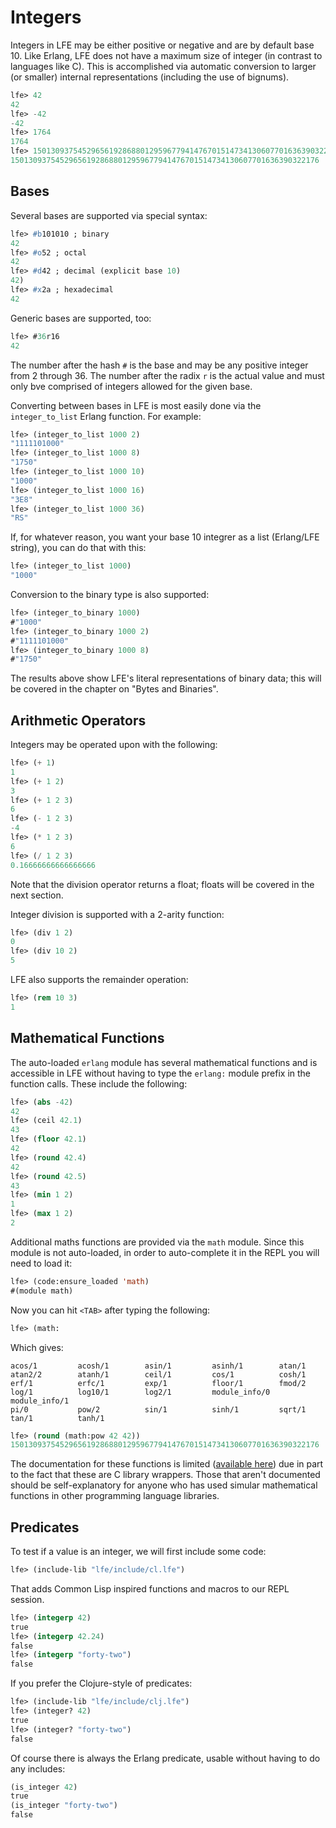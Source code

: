 # Integers

Integers in LFE may be either positive or negative and are by default base 10. Like Erlang, LFE does not have a maximum size of integer (in contrast to languages like C). This is accomplished via automatic conversion to larger (or smaller) internal representations (including the use of bignums).

``` lisp
lfe> 42
42
lfe> -42
-42
lfe> 1764
1764
lfe> 150130937545296561928688012959677941476701514734130607701636390322176
150130937545296561928688012959677941476701514734130607701636390322176
```

## Bases

Several bases are supported via special syntax:

``` lisp
lfe> #b101010 ; binary
42
lfe> #o52 ; octal
42
lfe> #d42 ; decimal (explicit base 10)
42)
lfe> #x2a ; hexadecimal
42
```

Generic bases are supported, too:

``` lisp
lfe> #36r16
42
```

The number after the hash `#` is the base and may be any positive integer from 2 through 36. The number after the radix `r` is the actual value and must only bve comprised of integers allowed for the given base.

Converting between bases in LFE is most easily done via the `integer_to_list` Erlang function. For example:

``` lisp
lfe> (integer_to_list 1000 2)
"1111101000"
lfe> (integer_to_list 1000 8)
"1750"
lfe> (integer_to_list 1000 10)
"1000"
lfe> (integer_to_list 1000 16)
"3E8"
lfe> (integer_to_list 1000 36)
"RS"
```

If, for whatever reason, you want your base 10 integrer as a list (Erlang/LFE string), you can do that with this:

``` lisp
lfe> (integer_to_list 1000)
"1000"
```

Conversion to the binary type is also supported:

``` lisp
lfe> (integer_to_binary 1000)
#"1000"
lfe> (integer_to_binary 1000 2)
#"1111101000"
lfe> (integer_to_binary 1000 8)
#"1750"
```

The results above show LFE's literal representations of binary data; this will be covered in the chapter on "Bytes and Binaries".

## Arithmetic Operators

Integers may be operated upon with the following:

``` lisp
lfe> (+ 1)
1
lfe> (+ 1 2)
3
lfe> (+ 1 2 3)
6
lfe> (- 1 2 3)
-4
lfe> (* 1 2 3)
6
lfe> (/ 1 2 3)
0.16666666666666666
```

Note that the division operator returns a float; floats will be covered in the next section.

Integer division is supported with a 2-arity function:

``` lisp
lfe> (div 1 2)
0
lfe> (div 10 2)
5
```

LFE also supports the remainder operation:

``` lisp
lfe> (rem 10 3)
1
```

## Mathematical Functions

The auto-loaded `erlang` module has several mathematical functions and is
accessible in LFE without having to type the `erlang:` module prefix in the
function calls. These include the following:

``` lisp
lfe> (abs -42)
42
lfe> (ceil 42.1)
43
lfe> (floor 42.1)
42
lfe> (round 42.4)
42
lfe> (round 42.5)
43
lfe> (min 1 2)
1
lfe> (max 1 2)
2
```

Additional maths functions are provided via the `math` module. Since this module
is not auto-loaded, in order to auto-complete it in the REPL you will need to
load it:

``` lisp
lfe> (code:ensure_loaded 'math)
#(module math)
```

Now you can hit `<TAB>` after typing the following:

``` lisp
lfe> (math:
```

Which gives:

```
acos/1         acosh/1        asin/1         asinh/1        atan/1
atan2/2        atanh/1        ceil/1         cos/1          cosh/1
erf/1          erfc/1         exp/1          floor/1        fmod/2
log/1          log10/1        log2/1         module_info/0  module_info/1
pi/0           pow/2          sin/1          sinh/1         sqrt/1
tan/1          tanh/1
```

``` lisp
lfe> (round (math:pow 42 42))
150130937545296561928688012959677941476701514734130607701636390322176
```

The documentation for these functions is limited ([available here](http://erlang.org/doc/man/math.html)) due in part to the fact that these are C library wrappers. Those that aren't documented should be self-explanatory for anyone who has used simular mathematical functions in other programming language libraries.

## Predicates

To test if a value is an integer, we will first include some code:

``` lisp
lfe> (include-lib "lfe/include/cl.lfe")
```

That adds Common Lisp inspired functions and macros to our REPL session.

``` lisp
lfe> (integerp 42)
true
lfe> (integerp 42.24)
false
lfe> (integerp "forty-two")
false
```

If you prefer the Clojure-style of predicates:

``` lisp
lfe> (include-lib "lfe/include/clj.lfe")
lfe> (integer? 42)
true
lfe> (integer? "forty-two")
false
```

Of course there is always the Erlang predicate, usable without having to do any includes:

``` lisp
(is_integer 42)
true
(is_integer "forty-two")
false
```
